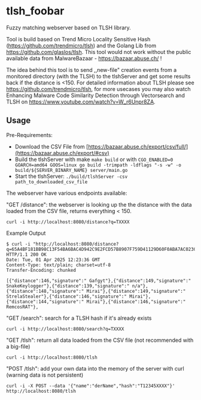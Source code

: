 # tlsh_foobar
Fuzzy matching webserver based on TLSH library.

Tool is build based on Trend Micro Locality Sensitive Hash (https://github.com/trendmicro/tlsh) and the Golang Lib from https://github.com/glaslos/tlsh.
This tool would not work without the public available data from MalwareBazaar - https://bazaar.abuse.ch/ !

The idea behind this tool is to send ,,new-file" creation events from a monitored directory (with the TLSH) to the tlshServer and get some results back if the distance is <150.
For detailed information about TLSH please see https://github.com/trendmicro/tlsh, for more usecases you may also watch Enhancing Malware Code Similarity Detection through Vectorsearch and TLSH on https://www.youtube.com/watch?v=W_r6Unpr8ZA. 

## Usage

Pre-Requirements:
- Download the CSV File from [https://bazaar.abuse.ch/export/csv/full/](https://bazaar.abuse.ch/export/#csv)
- Build the tlshServer with make `make build` or with
  `CGO_ENABLED=0 GOARCH=amd64 GOOS=linux go build -trimpath -ldflags "-s -w" -o build/${SERVER_BINARY_NAME} server/main.go`
- Start the tlshServer: `./build/tlshServer -csv path_to_downloaded_csv_file`

The webserver have various endpoints available:

"GET /distance": the webserver is looking up the the distance with the data loaded from the CSV file, returns everything < 150.

`curl -i http://localhost:8080/distance?q=TXXXX`

Example Output
```
$ curl -i "http://localhost:8080/distance?q=65A4BF181BB98C13F54BA6BAC4D942C9E2FCD57B8907F759D41129D60F0ABA7AC023C7"
HTTP/1.1 200 OK
Date: Tue, 01 Apr 2025 12:23:36 GMT
Content-Type: text/plain; charset=utf-8
Transfer-Encoding: chunked

[{"distance":146,"signature":" Gafgyt"},{"distance":149,"signature":" SnakeKeylogger"},{"distance":139,"signature":" n/a"},{"distance":148,"signature":" Mirai"},{"distance":149,"signature":" StrelaStealer"},{"distance":146,"signature":" Mirai"},{"distance":144,"signature":" Mirai"},{"distance":146,"signature":" RemcosRAT"},   
```

"GET /search": search for a TLSH hash if it's already exists

`curl -i http://localhost:8080/search?q=TXXXX`

"GET /tlsh": return all data loaded from the CSV file (not recommended with a big-file)

`curl -i http://localhost:8080/tlsh`

"POST /tlsh": add your own data into the memory of the server with curl (warning data is not persistent)

`curl -i -X POST --data '{"name":"derName","hash":"T12345XXXX"}'  http://localhost:8080/tlsh`

